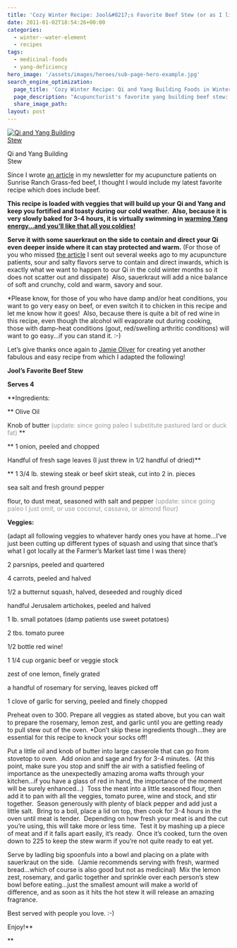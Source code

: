 ```yaml
---
title: 'Cozy Winter Recipe: Jool&#8217;s Favorite Beef Stew (or as I like to call it &#8220;Knock Your Socks Off Stew)'
date: 2011-01-02T18:54:26+00:00
categories:
  - winter--water-element
  - recipes
tags:
  - medicinal-foods
  - yang-deficiency
hero_image: '/assets/images/heroes/sub-page-hero-example.jpg'
search_engine_optimization:
  page_title: 'Cozy Winter Recipe: Qi and Yang Building Foods in Winter to Stay Balanced.'
  page_description: "Acupuncturist's favorite yang building beef stew: perfect for those cozy winter days, and great for boosting Yang Qi in cold, yang deficient folks. "
  share_image_path:
layout: post
---
```

<div id="attachment_974" style="width: 154px" class="wp-caption alignleft">
  <a href="/assets/images/wp-content/uploads/2011/01/Beef-Stew.jpg"><img class="size-thumbnail wp-image-974" title="Qi and Yang Building Stew" src="/assets/images/wp-content/uploads/2011/01/Beef-Stew-144x150.jpg" alt="Qi and Yang Building Stew" width="144" height="150" srcset="/assets/images/wp-content/uploads/2011/01/Beef-Stew-144x150.jpg 144w, /assets/images/wp-content/uploads/2011/01/Beef-Stew.jpg 220w" sizes="(max-width: 144px) 100vw, 144px" /></a>
  
  <p class="wp-caption-text">
    Qi and Yang Building Stew
  </p>
</div>

Since I wrote [an article](http://www.wisdomwaysacupuncture.com/2011/01/08/buying-grassfed-beef-locally-through-sunrise-ranch/) in my newsletter for my acupuncture patients on Sunrise Ranch Grass-fed beef, I thought I would include my latest favorite recipe which does include beef.

**This recipe is loaded with veggies that will build up your Qi and Yang and keep you fortified and toasty during our cold weather.  Also, because it is very slowly baked for 3-4 hours, it is virtually swimming in [warming Yang energy&#8230;and you&#8217;ll like that all you coldies!](http://www.wisdomwaysacupuncture.com/2013/01/11/brrrrrrr-are-you-hypersensitive-to-the-cold-your-acupuncturist-says-you-may-be-yang-deficient-signs-and-symptoms-of-yang-deficiency/)**

**Serve it with some sauerkraut on the side to contain and direct your Qi even deeper inside where it can stay protected and warm.** (For those of you who missed [the article](http://www.wisdomwaysacupuncture.com/2010/12/07/when-eating-more-salt-will-help-conserve-your-qi/) I sent out several weeks ago to my acupuncture patients, sour and salty flavors serve to contain and direct inwards, which is exactly what we want to happen to our Qi in the cold winter months so it does not scatter out and dissipate)  Also, sauerkraut will add a nice balance of soft and crunchy, cold and warm, savory and sour.

*Please know, for those of you who have damp and/or heat conditions, you want to go very easy on beef, or even switch it to chicken in this recipe and let me know how it goes!  Also, because there is quite a bit of red wine in this recipe, even though the alcohol will evaporate out during cooking, those with damp-heat conditions (gout, red/swelling arthritic conditions) will want to go easy&#8230;if you can stand it. :-)

Let&#8217;s give thanks once again to <a href="http://r20.rs6.net/tn.jsp?llr=lem6kddab&et=1104078084179&s=0&e=001VPMzYI6b7ar9WEyjKRWHHQkuqK4wiGZ2Oehm8X2oxTFy17klLxhgSMT_QXjJFDprlV0Dh2PUMcQUH7Yvyhoms2DDlDPpquy6q4qrNU9P0oFB-5gLS037qmqxlxBq6wEZvgzHjMTcqUIz_ofls4Ubrb-EKdT2_GcxsgJQa0lb1JAMuIOzAX459mGyv1OD0ojdW00ZESX_vqHZv1ZVMI01X1heIm0z_v9j" target="_blank" rel="noopener">Jamie Oliver</a> for creating yet another fabulous and easy recipe from which I adapted the following!

**Jool&#8217;s Favorite Beef Stew**

**Serves 4**

**Ingredients:
  
** Olive Oil
  
Knob of butter <span style="color: #999999;">(update: since going paleo I substitute pastured lard or duck fat)</span> **
  
** 1 onion, peeled and chopped
  
Handful of fresh sage leaves (I just threw in 1/2 handful of dried)**
  
** 1 3/4 lb. stewing steak or beef skirt steak, cut into 2 in. pieces
  
sea salt and fresh ground pepper
  
flour, to dust meat, seasoned with salt and pepper <span style="color: #999999;">(update: since going paleo I just omit, or use coconut, cassava, or almond flour)</span>
  
**Veggies:**
  
(adapt all following veggies to whatever hardy ones you have at home&#8230;I&#8217;ve just been cutting up different types of squash and using that since that&#8217;s what I got locally at the Farmer&#8217;s Market last time I was there)
  
2 parsnips, peeled and quartered
  
4 carrots, peeled and halved
  
1/2 a butternut squash, halved, deseeded and roughly diced
  
handful Jerusalem artichokes, peeled and halved
  
1 lb. small potatoes (damp patients use sweet potatoes)
  
2 tbs. tomato puree
  
1/2 bottle red wine!
  
1 1/4 cup organic beef or veggie stock
  
zest of one lemon, finely grated
  
a handful of rosemary for serving, leaves picked off
  
1 clove of garlic for serving, peeled and finely chopped

Preheat oven to 300. Prepare all veggies as stated above, but you can wait to prepare the rosemary, lemon zest, and garlic until you are getting ready to pull stew out of the oven. *Don&#8217;t skip these ingredients though&#8230;they are essential for this recipe to knock your socks off!

Put a little oil and knob of butter into large casserole that can go from stovetop to oven.  Add onion and sage and fry for 3-4 minutes.  (At this point, make sure you stop and sniff the air with a satisfied feeling of  importance as the unexpectedly amazing aroma wafts through your kitchen&#8230;if you have a glass of red in hand, the importance of the moment will be surely enhanced&#8230;)  Toss the meat into a little seasoned flour, then add it to pan with all the veggies, tomato puree, wine and stock, and stir together.  Season generously with plenty of black pepper and add just a little salt.  Bring to a boil, place a lid on top, then cook for 3-4 hours in the oven until meat is tender.  Depending on how fresh your meat is and the cut you&#8217;re using, this will take more or less time.  Test it by mashing up a piece of meat and if it falls apart easily, it&#8217;s ready.  Once it&#8217;s cooked, turn the oven down to 225 to keep the stew warm if you&#8217;re not quite ready to eat yet.

Serve by ladling big spoonfuls into a bowl and placing on a plate with sauerkraut on the side.  (Jamie recommends serving with fresh, warmed bread&#8230;which of course is also good but not as medicinal)  Mix the lemon zest, rosemary, and garlic together and sprinkle over each person&#8217;s stew bowl before eating&#8230;just the smallest amount will make a world of difference, and as soon as it hits the hot stew it will release an amazing fragrance.

Best served with people you love. :-)

Enjoy!**
  
**